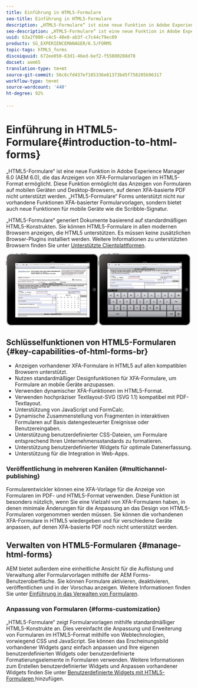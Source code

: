 ```yaml
---
title: Einführung in HTML5-Formulare
seo-title: Einführung in HTML5-Formulare
description: „HTML5-Formulare“ ist eine neue Funktion in Adobe Experience Manager 6.0 (AEM 6.0), die das Anzeigen von XFA-Formularvorlagen im HTML5-Format ermöglicht.
seo-description: „HTML5-Formulare“ ist eine neue Funktion in Adobe Experience Manager 6.0 (AEM 6.0), die das Anzeigen von XFA-Formularvorlagen im HTML5-Format ermöglicht.
uuid: 63a2f000-c4c5-40e8-ab3f-c7c44c79ec09
products: SG_EXPERIENCEMANAGER/6.5/FORMS
topic-tags: hTML5_forms
discoiquuid: 672ee050-63d1-46ed-bef2-f55800208d78
docset: aem65
translation-type: tm+mt
source-git-commit: 56c6cfd437ef185336e81373bd5f758205b96317
workflow-type: tm+mt
source-wordcount: '440'
ht-degree: 92%

---
```



# Einführung in HTML5-Formulare{#introduction-to-html-forms}

„HTML5-Formulare“ ist eine neue Funktion in Adobe Experience Manager 6.0 (AEM 6.0), die das Anzeigen von XFA-Formularvorlagen im HTML5-Format ermöglicht. Diese Funktion ermöglicht das Anzeigen von Formularen auf mobilen Geräten und Desktop-Browsern, auf denen XFA-basierte PDF nicht unterstützt werden. „HTML5-Formulare“ Forms unterstützt nicht nur vorhandene Funktionen XFA-basierter Formularvorlagen, sondern bietet auch neue Funktionen für mobile Geräte wie die Scribble-Signatur.

„HTML5-Formulare“ generiert Dokumente basierend auf standardmäßigen HTML5-Konstrukten. Sie können HTML5-Formulare in allen modernen Browsern anzeigen, die HTML5 unterstützen. Es müssen keine zusätzlichen Browser-Plugins installiert werden. Weitere Informationen zu unterstützten Browsern finden Sie unter [Unterstützte Clientplattformen](https://adobe.com/go/learn_aemforms_supportedplatforms_63).

![](do-not-localize/mobile_form_on_an_ipad_date_14.png)

## Schlüsselfunktionen von HTML5-Formularen {#key-capabilities-of-html-forms-br}

* Anzeigen vorhandener XFA-Formulare in HTML5 auf allen kompatiblen Browsern unterstützt.
* Nutzen standardmäßiger Designfunktionen für XFA-Formulare, um Formulare an mobile Geräte anzupassen.
* Verwenden dynamischer XFA-Funktionen im HTML5-Format.
* Verwenden hochpräziser Textlayout-SVG (SVG 1.1) kompatibel mit PDF-Textlayout.
* Unterstützung von JavaScript und FormCalc.
* Dynamische Zusammenstellung von Fragmenten in interaktiven Formularen auf Basis datengesteuerter Ereignisse oder Benutzereingaben.
* Unterstützung benutzerdefinierter CSS-Dateien, um Formulare entsprechend Ihren Unternehmensstandards zu formatieren.
* Unterstützung benutzerdefinierter Widgets für optimale Datenerfassung.
* Unterstützung für die Integration in Web-Apps.

### Veröffentlichung in mehreren Kanälen {#multichannel-publishing}

Formularentwickler können eine XFA-Vorlage für die Anzeige von Formularen im PDF- und HTML5-Format verwenden. Diese Funktion ist besonders nützlich, wenn Sie eine Vielzahl von XFA-Formularen haben, in denen minimale Änderungen für die Anpassung an das Design von HTML5-Formularen vorgenommen werden müssen. Sie können die vorhandenen XFA-Formulare in HTML5 wiedergeben und für verschiedene Geräte anpassen, auf denen XFA-basierte PDF noch nicht unterstützt werden.

## Verwalten von HTML5-Formularen {#manage-html-forms}

AEM bietet außerdem eine einheitliche Ansicht für die Auflistung und Verwaltung aller Formularvorlagen mithilfe der AEM Forms-Benutzeroberfläche. Sie können Formulare aktivieren, deaktivieren, veröffentlichen und in der Vorschau anzeigen. Weitere Informationen finden Sie unter [Einführung in das Verwalten von Formularen](../../forms/using/introduction-managing-forms.md).

### Anpassung von Formularen {#forms-customization}

„HTML5-Formulare“ zeigt Formularvorlagen mithilfe standardmäßiger HTML5-Konstrukte an. Dies vereinfacht die Anpassung und Erweiterung von Formularen im HTML5-Format mithilfe von Webtechnologien, vorwiegend CSS und JavaScript. Sie können das Erscheinungsbild vorhandener Widgets ganz einfach anpassen und Ihre eigenen benutzerdefinierten Widgets oder benutzerdefinierte Formatierungselemente in Formularen verwenden. Weitere Informationen zum Erstellen benutzerdefinierter Widgets und Anpassen vorhandener Widgets finden Sie unter [Benutzerdefinierte Widgets mit HTML5-Formularen ](../../forms/using/custom-widgets.md) hinzufügen.
